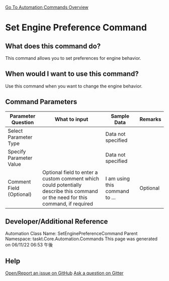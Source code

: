 <!--TITLE: Set Engine Preference Command -->
<!-- SUBTITLE: a command in the Engine Commands group. -->
[Go To Automation Commands Overview](/automation-commands.md)


# Set Engine Preference Command


## What does this command do?
This command allows you to set preferences for engine behavior.


## When would I want to use this command?
Use this command when you want to change the engine behavior.


## Command Parameters
| Parameter Question   	| What to input  	|  Sample Data 	| Remarks  	|
| ---                    | ---               | ---           | ---       |
|Select Parameter Type||Data not specified||
|Specify Parameter Value||Data not specified||
|Comment Field (Optional)|Optional field to enter a custom comment which could potentially describe this command or the need for this command, if required|I am using this command to ...|Optional|








## Developer/Additional Reference
Automation Class Name: SetEnginePreferenceCommand
Parent Namespace: taskt.Core.Automation.Commands
This page was generated on 06/11/22 06:53 午後


## Help
[Open/Report an issue on GitHub](https://github.com/saucepleez/taskt/issues/new)
[Ask a question on Gitter](https://gitter.im/taskt-rpa/Lobby)
